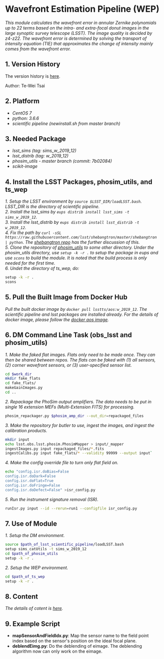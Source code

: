 # Wavefront Estimation Pipeline (WEP)

*This module calculates the wavefront error in annular Zernike polynomials up to 22 terms based on the intra- and extra-focal donut images in the large synoptic survey telescope (LSST). The image quality is decided by z4-z22. The wavefront error is determined by solving the transport of intensity equation (TIE) that approximates the change of intensity mainly comes from the wavefront error.*

## 1. Version History

The version history is [here](./doc/VersionHistory.md).

Author: Te-Wei Tsai

## 2. Platform

- *CentOS 7*
- *python: 3.6.6*
- *scientific pipeline (newinstall.sh from master branch)*

## 3. Needed Package

- *lsst_sims (tag: sims_w_2019_12)*
- *lsst_distrib (tag: w_2019_12)*
- *phosim_utils - master branch (commit: 7b02084)*
- *scikit-image*

## 4. Install the LSST Packages, phosim_utils, and ts_wep

*1. Setup the LSST environment by `source $LSST_DIR/loadLSST.bash`. LSST_DIR is the directory of scientific pipeline.* \
*2. Install the lsst_sims by `eups distrib install lsst_sims -t sims_w_2019_12`.* \
*3. Install the lsst_distrib by `eups distrib install lsst_distrib -t w_2019_12`.* \
*4. Fix the path by `curl -sSL https://raw.githubusercontent.com/lsst/shebangtron/master/shebangtron | python`. The [shebangtron repo](https://github.com/lsst/shebangtron) has the further discussion of this.* \
*5. Clone the repository of [phosim_utils](https://github.com/lsst-dm/phosim_utils.git) to some other directory. Under the phosim_utils directory, use `setup -k -r .` to setup the package in eups and use `scons` to build the module. It is noted that the build process is only needed for the first time.* \
*6. Undet the directory of ts_wep, do:*

```bash
setup -k -r .
scons
```

## 5. Pull the Built Image from Docker Hub

*Pull the built docker image by `docker pull lsstts/aos:w_2019_12`. The scientific pipeline and lsst packages are installed already. For the details of docker image, please follow the [docker aos image](https://hub.docker.com/r/lsstts/aos).*

## 6. DM Command Line Task (obs_lsst and phosim_utils)

*1. Make the faked flat images. Flats only need to be made once. They can then be shared between repos. The flats can be faked with (1) all sensors, (2) corner wavefront sensors, or (3) user-specified sensor list.*

```bash
cd $work_dir
mkdir fake_flats
cd fake_flats/
makeGainImages.py
cd ..
```

*2. Repackage the PhoSim output amplifiers. The data needs to be put in single 16 extension MEFs (Multi-Extension FITS) for processing.*

```bash
phosim_repackager.py $phosim_amp_dir --out_dir=repackaged_files
```

*3. Make the repository for butler to use, ingest the images, and ingest the calibration products.*

```bash
mkdir input
echo lsst.obs.lsst.phosim.PhosimMapper > input/_mapper
ingestImages.py input repackaged_files/*.fits
ingestCalibs.py input fake_flats/* --validity 99999 --output input`
```

*4. Make the config override file to turn only flat field on.*

```bash
echo "config.isr.doBias=False
config.isr.doDark=False
config.isr.doFlat=True
config.isr.doFringe=False
config.isr.doDefect=False" >isr_config.py
```

*5. Run the instrument signature removal (ISR).*

```bash
runIsr.py input --id --rerun=run1 --configfile isr_config.py
```

## 7. Use of Module

*1. Setup the DM environment.*

```bash
source $path_of_lsst_scientific_pipeline/loadLSST.bash
setup sims_catUtils -t sims_w_2019_12
cd $path_of_phosim_utils
setup -k -r .
```

*2. Setup the WEP environment.*

```bash
cd $path_of_ts_wep
setup -k -r .
```

## 8. Content

*The details of cotent is [here](./doc/Content.md).*

## 9. Example Script

- **mapSensorAndFieldIdx.py**: Map the sensor name to the field point index based on the sensor's position on the ideal focal plane.
- **deblendEimg.py**: Do the deblending of eimage. The deblending algorithm now can only work on the eimage.